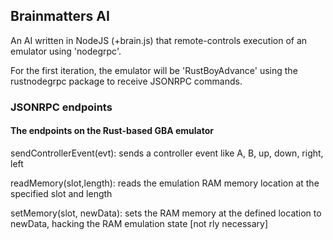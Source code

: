 ## Brainmatters AI 


An AI written in NodeJS (+brain.js) that remote-controls execution of an emulator using 'nodegrpc'.

For the first iteration, the emulator will be 'RustBoyAdvance' using the rustnodegrpc package to receive JSONRPC commands.  




### JSONRPC endpoints
####  The endpoints on the Rust-based GBA emulator  

sendControllerEvent(evt): sends a controller event like A, B, up, down, right, left 

readMemory(slot,length): reads the emulation RAM memory location at the specified slot and length   



setMemory(slot, newData): sets the RAM memory at the defined location to newData, hacking the RAM emulation state   [not rly necessary]